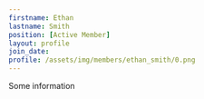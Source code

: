 ```yaml
---
firstname: Ethan
lastname: Smith
position: [Active Member]
layout: profile
join_date: 
profile: /assets/img/members/ethan_smith/0.png
---
```

Some information